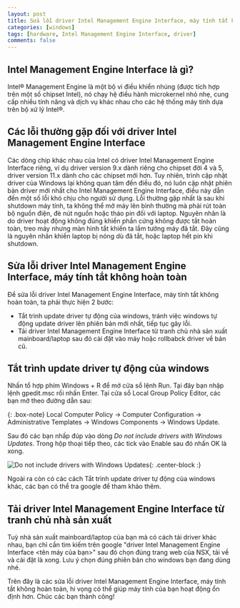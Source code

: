 ```yaml
---
layout: post
title: Sửa lỗi driver Intel Management Engine Interface, máy tính tắt không hoàn toàn
categories: [windows]
tags: [hardware, Intel Management Engine Interface, driver]
comments: false
---
```


## Intel Management Engine Interface là gì?

Intel® Management Engine là một bộ vi điều khiển nhúng (được tích hợp trên một số chipset Intel), nó chạy hệ điều hành microkernel nhỏ nhẹ, cung cấp nhiều tính năng và dịch vụ khác nhau cho các hệ thống máy tính dựa trên bộ xử lý Intel®.

## Các lỗi thường gặp đối với driver Intel Management Engine Interface

Các dòng chip khác nhau của Intel có driver Intel Management Engine Interface riêng, ví dụ driver version 9.x dành riêng cho chipset đời 4 và 5, driver version 11.x dành cho các chipset mới hơn.
Tuy nhiên, trình cập nhật driver của Windows lại không quan tâm đến điều đó, nó luôn cập nhật phiên bản driver mới nhất cho Intel Management Engine Interface, điều này dẫn đến một số lỗi khó chịu cho người sử dụng.
Lỗi thường gặp nhất là sau khi shutdown máy tính, ta không thể mở máy lên bình thường mà phải rút toàn bộ nguồn điện, đè nút nguồn hoặc tháo pin đối với laptop. Nguyên nhân là do driver hoạt động không đúng khiến phần cứng không được tắt hoàn toàn, treo máy nhưng màn hình tắt khiến ta lầm tưởng máy đã tắt.
Đây cũng là nguyên nhân khiến laptop bị nóng dù đã tắt, hoặc laptop hết pin khi shutdown.

## Sửa lỗi driver Intel Management Engine Interface, máy tính tắt không hoàn toàn

Để sửa lỗi driver Intel Management Engine Interface, máy tính tắt không hoàn toàn, ta phải thực hiện 2 bước:
- Tắt trình update driver tự động của windows, tránh việc windows tự động update driver lên phiên bản mới nhất, tiếp tục gây lỗi.
- Tải driver Intel Management Engine Interface từ tranh chủ nhà sản xuất mainboard/laptop sau đó cài đặt vào máy hoặc rollbabck driver về bản cũ.

## Tắt trình update driver tự động của windows

Nhấn tổ hợp phím Windows + R để mở cửa sổ lệnh Run. Tại đây bạn nhập lệnh gpedit.msc rồi nhấn Enter.
Tại cửa sổ Local Group Policy Editor, các bạn mở theo đường dẫn sau:

{: .box-note}
Local Computer Policy → Computer Configuration → Administrative Templates → Windows Components → Windows Update.

Sau đó các bạn nhấp đúp vào dòng *Do not include drivers with Windows Updates*.
Trong hộp thoại tiếp theo, các tick vào Enable sau đó nhấn OK là xong.

![Do not include drivers with Windows Updates](https://quynhtam351.github.io/img/do-not-include-drivers-with-windows-updates.png){: .center-block :}

Ngoài ra còn có các cách Tắt trình update driver tự động của windows khác, các bạn có thể tra google để tham khảo thêm.

## Tải driver Intel Management Engine Interface từ tranh chủ nhà sản xuất

Tuỳ nhà sản xuất mainboard/laptop của bạn mà có cách tải driver khác nhau, bạn chỉ cần tìm kiếm trên google "driver Intel Management Engine Interface <tên máy của bạn>" sau đó chọn đúng trang web của NSX, tải về và cài đặt là xong.
Lưu ý chọn đúng phiên bản cho windows bạn đang dùng nhé.

Trên đây là các sửa lỗi driver Intel Management Engine Interface, máy tính tắt không hoàn toàn, hi vọng có thể giúp máy tính của bạn hoạt động ổn định hơn. Chúc các bạn thành công!